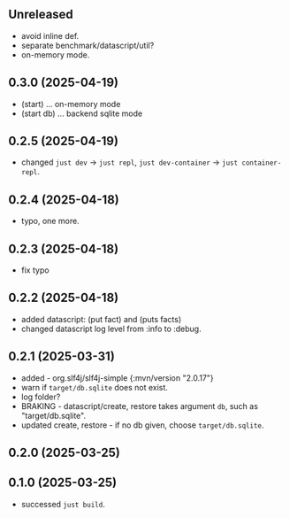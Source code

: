 ## Unreleased

* avoid inline def.
* separate benchmark/datascript/util?
* on-memory mode.

## 0.3.0 (2025-04-19)

* (start) ... on-memory mode
* (start db) ... backend sqlite mode

## 0.2.5 (2025-04-19)

* changed `just dev` -> `just repl`, `just dev-container` -> `just container-repl`.

## 0.2.4 (2025-04-18)

* typo, one more.

## 0.2.3 (2025-04-18)

* fix typo

## 0.2.2 (2025-04-18)

* added datascript: (put fact) and (puts facts)
* changed datascript log level from :info to :debug.

## 0.2.1 (2025-03-31)

* added - org.slf4j/slf4j-simple  {:mvn/version "2.0.17"}
* warn if `target/db.sqlite` does not exist.
* log folder?
* BRAKING - datascript/create, restore takes argument `db`, such as "target/db.sqlite".
* updated create, restore - if no db given, choose `target/db.sqlite`.

## 0.2.0 (2025-03-25)

## 0.1.0 (2025-03-25)

* successed `just build`.
